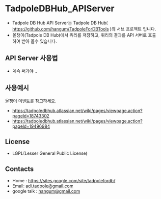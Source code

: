 # TadpoleDBHub_APIServer
- Tadpole DB Hub API Server는 Tadpole DB Hub( https://github.com/hangum/TadpoleForDBTools )의 서브 프로젝트 입니다. 
- 올챙이(Tadpole DB Hub)에서 쿼리를 저장하고, 쿼리의 결과를 API 서버로 호출하여 받아 올수 있습니다. 

API Server 사용법
-
* 계속 써가야 .. 

사용예시
-
올챙이 이벤트를 참고하세요.
* https://tadpoledbhub.atlassian.net/wiki/pages/viewpage.action?pageId=18743302 
* https://tadpoledbhub.atlassian.net/wiki/pages/viewpage.action?pageId=19496984

License
-
* LGPL(Lesser General Public License)

Contacts
-
* Home : https://sites.google.com/site/tadpolefordb/
* Email: adi.tadpole@gmail.com
* google talk : hangum@gmail.com